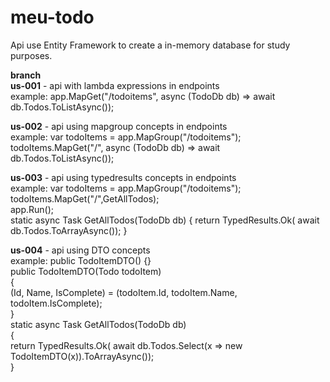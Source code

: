 # meu-todo

Api use Entity Framework to create a in-memory database for study purposes.

<b>branch</b></br>
<b>us-001</b> - api with lambda expressions in endpoints </br>
example: app.MapGet("/todoitems", async (TodoDb db) =>
  await db.Todos.ToListAsync());

<b>us-002</b> - api using mapgroup concepts in endpoints </br>
example: var todoItems = app.MapGroup("/todoitems");</br>
todoItems.MapGet("/", async (TodoDb db) =>
    await db.Todos.ToListAsync());

<b>us-003</b> - api using typedresults concepts in endpoints </br>
example: var todoItems = app.MapGroup("/todoitems");</br>
todoItems.MapGet("/",GetAllTodos);</br>
app.Run();</br>
static async Task<IResult> GetAllTodos(TodoDb db)
{
    return TypedResults.Ok( await db.Todos.ToArrayAsync());
}

<b>us-004</b> - api using DTO concepts </br>
example: public TodoItemDTO() {}</br>
    public TodoItemDTO(Todo todoItem)</br>
    {</br>
        (Id, Name, IsComplete) = (todoItem.Id, todoItem.Name, todoItem.IsComplete);</br>
    }</br>
    static async Task<IResult> GetAllTodos(TodoDb db)</br>
    {</br>
      return TypedResults.Ok( await db.Todos.Select(x => new TodoItemDTO(x)).ToArrayAsync());</br>
    }


